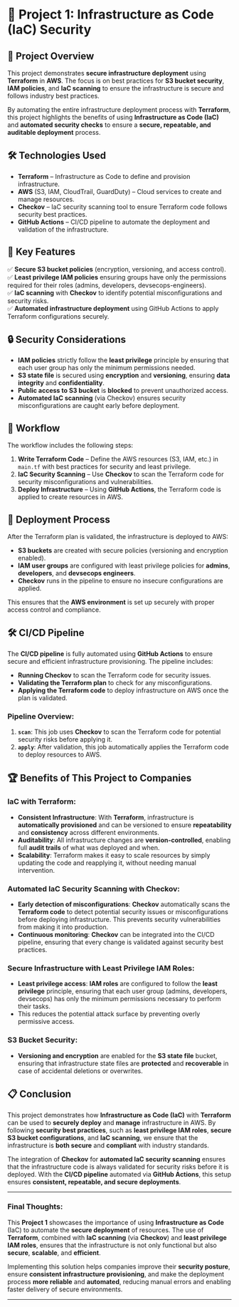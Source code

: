 # 📌 Project 1: Infrastructure as Code (IaC) Security  

## 📖 Project Overview  
This project demonstrates **secure infrastructure deployment** using **Terraform** in **AWS**. The focus is on best practices for **S3 bucket security**, **IAM policies**, and **IaC scanning** to ensure the infrastructure is secure and follows industry best practices.

By automating the entire infrastructure deployment process with **Terraform**, this project highlights the benefits of using **Infrastructure as Code (IaC)** and **automated security checks** to ensure a **secure, repeatable, and auditable deployment** process.

## 🛠️ Technologies Used  
- **Terraform** – Infrastructure as Code to define and provision infrastructure.
- **AWS** (S3, IAM, CloudTrail, GuardDuty) – Cloud services to create and manage resources.
- **Checkov** – IaC security scanning tool to ensure Terraform code follows security best practices.
- **GitHub Actions** – CI/CD pipeline to automate the deployment and validation of the infrastructure.

## 🔑 Key Features  
✅ **Secure S3 bucket policies** (encryption, versioning, and access control).  
✅ **Least privilege IAM policies** ensuring groups have only the permissions required for their roles (admins, developers, devsecops-engineers).  
✅ **IaC scanning** with **Checkov** to identify potential misconfigurations and security risks.  
✅ **Automated infrastructure deployment** using GitHub Actions to apply Terraform configurations securely.

## 🔒 Security Considerations  
- **IAM policies** strictly follow the **least privilege** principle by ensuring that each user group has only the minimum permissions needed.
- **S3 state file** is secured using **encryption** and **versioning**, ensuring **data integrity** and **confidentiality**.  
- **Public access to S3 bucket** is **blocked** to prevent unauthorized access.  
- **Automated IaC scanning** (via Checkov) ensures security misconfigurations are caught early before deployment.

## 📝 Workflow
The workflow includes the following steps:

1. **Write Terraform Code** – Define the AWS resources (S3, IAM, etc.) in `main.tf` with best practices for security and least privilege.
2. **IaC Security Scanning** – Use **Checkov** to scan the Terraform code for security misconfigurations and vulnerabilities.
3. **Deploy Infrastructure** – Using **GitHub Actions**, the Terraform code is applied to create resources in AWS.

## 🔄 Deployment Process
After the Terraform plan is validated, the infrastructure is deployed to AWS:
- **S3 buckets** are created with secure policies (versioning and encryption enabled).
- **IAM user groups** are configured with least privilege policies for **admins**, **developers**, and **devsecops engineers**.
- **Checkov** runs in the pipeline to ensure no insecure configurations are applied.

This ensures that the **AWS environment** is set up securely with proper access control and compliance.

## 🛠️ CI/CD Pipeline
The **CI/CD pipeline** is fully automated using **GitHub Actions** to ensure secure and efficient infrastructure provisioning. The pipeline includes:

- **Running Checkov** to scan the Terraform code for security issues.
- **Validating the Terraform plan** to check for any misconfigurations.
- **Applying the Terraform code** to deploy infrastructure on AWS once the plan is validated.

### Pipeline Overview:
1. **`scan`**: This job uses **Checkov** to scan the Terraform code for potential security risks before applying it.
2. **`apply`**: After validation, this job automatically applies the Terraform code to deploy resources to AWS.

## 🏆 Benefits of This Project to Companies
### **IaC with Terraform**:
- **Consistent Infrastructure**: With **Terraform**, infrastructure is **automatically provisioned** and can be versioned to ensure **repeatability** and **consistency** across different environments.
- **Auditability**: All infrastructure changes are **version-controlled**, enabling full **audit trails** of what was deployed and when.
- **Scalability**: Terraform makes it easy to scale resources by simply updating the code and reapplying it, without needing manual intervention.

### **Automated IaC Security Scanning with Checkov**:
- **Early detection of misconfigurations**: **Checkov** automatically scans the **Terraform code** to detect potential security issues or misconfigurations before deploying infrastructure. This prevents security vulnerabilities from making it into production.
- **Continuous monitoring**: **Checkov** can be integrated into the CI/CD pipeline, ensuring that every change is validated against security best practices.

### **Secure Infrastructure with Least Privilege IAM Roles**:
- **Least privilege access**: **IAM roles** are configured to follow the **least privilege** principle, ensuring that each user group (admins, developers, devsecops) has only the minimum permissions necessary to perform their tasks.
- This reduces the potential attack surface by preventing overly permissive access.

### **S3 Bucket Security**:
- **Versioning and encryption** are enabled for the **S3 state file** bucket, ensuring that infrastructure state files are **protected** and **recoverable** in case of accidental deletions or overwrites.

## 📋 Conclusion
This project demonstrates how **Infrastructure as Code (IaC)** with **Terraform** can be used to **securely deploy** and **manage** infrastructure in AWS. By following **security best practices**, such as **least privilege IAM roles**, **secure S3 bucket configurations**, and **IaC scanning**, we ensure that the infrastructure is **both secure** and **compliant** with industry standards.

The integration of **Checkov** for **automated IaC security scanning** ensures that the infrastructure code is always validated for security risks before it is deployed. With the **CI/CD pipeline** automated via **GitHub Actions**, this setup ensures **consistent, repeatable, and secure deployments**.

---

### Final Thoughts:
This **Project 1** showcases the importance of using **Infrastructure as Code** (IaC) to automate the **secure deployment** of resources. The use of **Terraform**, combined with **IaC scanning** (via **Checkov**) and **least privilege IAM roles**, ensures that the infrastructure is not only functional but also **secure**, **scalable**, and **efficient**.

Implementing this solution helps companies improve their **security posture**, ensure **consistent infrastructure provisioning**, and make the deployment process **more reliable** and **automated**, reducing manual errors and enabling faster delivery of secure environments.

---
